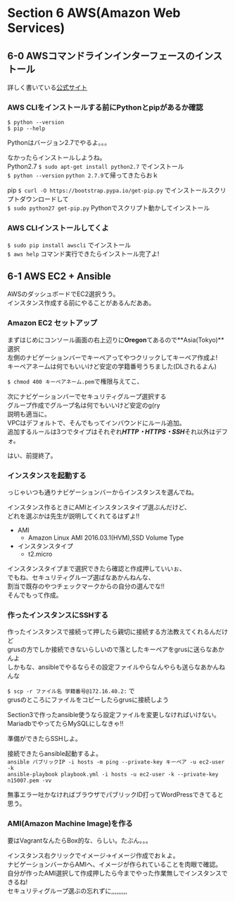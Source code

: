 # Section 6 AWS(Amazon Web Services)  
  
## 6-0 AWSコマンドラインインターフェースのインストール  
  
  詳しく書いている[公式サイト](http://docs.aws.amazon.com/ja_jp/cli/latest/userguide/installing.html#install-with-pip)  
  
### AWS CLIをインストールする前にPythonとpipがあるか確認  
  
  ` $ python --version `  
  ` $ pip --help `  
  
  Pythonはバージョン2.7でやるよ。。。  
  
  なかったらインストールしようね。  
  Python2.7 ` $ sudo apt-get install python2.7 ` でインストール  
  ` $ python --version ` ` python 2.7.9 `て帰ってきたらおｋ  

  pip ` $ curl -O https://bootstrap.pypa.io/get-pip.py ` でインストールスクリプトダウンロードして  
  ` $ sudo python27 get-pip.py ` Pythonでスクリプト動かしてインストール  
  
### AWS CLIインストールしてくよ  
  
  ` $ sudo pip install awscli ` でインストール  
  ` $ aws help ` コマンド実行できたらインストール完了よ!  
  
## 6-1 AWS EC2 + Ansible  
  
  AWSのダッシュボードでEC2選択うう。  
  インスタンス作成する前にやることがあるんだああ。  
  
### Amazon EC2 セットアップ  
  
  まずはじめにコンソール画面の右上辺りに**Oregon**てあるので**Asia(Tokyo)**選択  
  左側のナビゲーションバーでキーペアってやつクリックしてキーペア作成よ!  
  キーペアネームは何でもいいけど安定の学籍番号うちました(DLされるよん)  
  
  ` $ chmod 400 キーペアネーム.pem `で権限与えてこ、  
  
  次にナビゲーションバーでセキュリティグループ選択する  
  グループ作成でグループ名は何でもいいけど安定のg(ry   
  説明も適当に。  
  VPCはデフォルトで、そんでもってインバウンドにルール追加。  
  追加するルールは3つでタイプはそれぞれ***HTTP・HTTPS・SSH***それ以外はデフォ。  
  
  
  はい、前提終了。  
  
### インスタンスを起動する  
  
  っじゃいつも通りナビゲーションバーからインスタンスを選んでね。  
  
  インスタンス作るときにAMIとインスタンスタイプ選ぶんだけど、  
  どれを選ぶかは先生が説明してくれてるはずよ!!  
  
  - AMI  
    - Amazon Linux AMI 2016.03.1(HVM),SSD Volume Type  
  - インスタンスタイプ  
    - t2.micro  
  
  
  インスタンスタイプまで選択できたら確認と作成押していいぉ、  
  でもね、セキュリティグループ選ばなあかんねんな、  
  割当で既存のやつチェックマークからの自分の選んでな!!  
  そんでもって作成。  
  
### 作ったインスタンスにSSHする  
  
  作ったインスタンスで接続って押したら親切に接続する方法教えてくれるんだけど  
  grusの方でしか接続できないらしいので落としたキーペアをgrusに送らなあかんよ  
  しかもな、ansibleでやるならその設定ファイルやらなんやらも送らなあかんねんな  
  
  ` $ scp -r ファイル名 学籍番号@172.16.40.2: ` で  
  grusのところにファイルをコピーしたらgrusに接続しよう  
  
  Section3で作ったansible使うなら設定ファイルを変更しなければいけない。  
  MariadbでやってたらMySQLにしなきゃ!!  
  
  準備ができたらSSHしよ。  
  
  
  接続できたらansible起動するよ。  
  ` ansible パブリックIP -i hosts -m ping --private-key キーペア -u ec2-user -k `   
  ` ansible-playbook playbook.yml -i hosts -u ec2-user -k --private-key n15007.pem -vv `  
  
  無事エラー吐かなければブラウザでパブリックID打ってWordPressできてると思う。  
  
### AMI(Amazon Machine Image)を作る  
  
  要はVagrantなんたらBox的な、らしい。たぶん。。。  
  
  インスタンス右クリックでイメージ→イメージ作成でおｋよ。  
  ナビゲーションバーからAMIへ、イメージが作られていることを肉眼で確認。  
  自分が作ったAMI選択して作成押したら今までやった作業無しでインスタンスできるね!  
  セキュリティグループ選ぶの忘れずに,,,,,,,,,  
  

